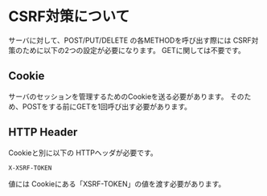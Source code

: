 # CSRF対策について

サーバに対して、POST/PUT/DELETE の各METHODを呼び出す際には CSRF対策のために以下の2つの設定が必要になります。
GETに関しては不要です。

## Cookie

サーバのセッションを管理するためのCookieを送る必要があります。
そのため、POSTをする前にGETを1回呼び出す必要があります。

## HTTP Header

Cookieと別に以下の HTTPヘッダが必要です。

    X-XSRF-TOKEN

値には Cookieにある「XSRF-TOKEN」の値を渡す必要があります。


